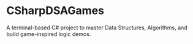 # CSharpDSAGames
A terminal-based C# project to master Data Structures, Algorithms, and build game-inspired logic demos.
